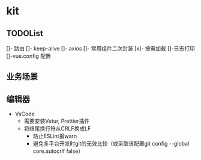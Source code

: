 # kit

## TODOList
[]- 路由
[]- keep-alive
[]- axios
[]- 常用组件二次封装
[x]- 按需加载
[]-日志打印
[]-vue.config 配置
  
## 业务场景
## 编辑器
 + VsCode
    + 需要安装Vetur, Prettier插件
    + 将结尾换行符从CRLF换成LF 
        + 防止ESLint报warn 
        + 避免多平台开发时git的无效比较（或采取该配置git config --global core.autocrlf false）




